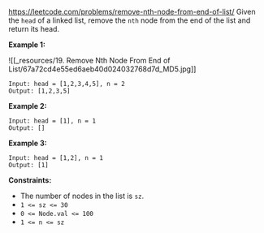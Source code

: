 https://leetcode.com/problems/remove-nth-node-from-end-of-list/
Given the `head` of a linked list, remove the `nth` node from the end of the list and return its head.

 

**Example 1:**

![[_resources/19. Remove Nth Node From End of List/67a72cd4e55ed6aeb40d024032768d7d_MD5.jpg]]

```
Input: head = [1,2,3,4,5], n = 2
Output: [1,2,3,5]
```

**Example 2:**

```
Input: head = [1], n = 1
Output: []
```

**Example 3:**

```
Input: head = [1,2], n = 1
Output: [1]
```

 

**Constraints:**

- The number of nodes in the list is `sz`.
- `1 <= sz <= 30`
- `0 <= Node.val <= 100`
- `1 <= n <= sz`